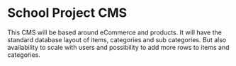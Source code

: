 # School Project CMS

This CMS will be based around eCommerce and products. It will have the standard database layout of items, categories and sub categories. But also availability to scale with users and possibility to add more rows to items and categories.
